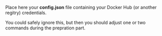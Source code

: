Place here your **config.json** file containing your Docker Hub (or another regitry) credentials.

You could safely ignore this, but then you should adjust one or two commands during the prepration part.